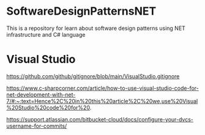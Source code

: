 # SoftwareDesignPatternsNET
This is a repository for learn about software design patterns using NET infrastructure and C# language

# Visual Studio
https://github.com/github/gitignore/blob/main/VisualStudio.gitignore


https://www.c-sharpcorner.com/article/how-to-use-visual-studio-code-for-net-development-with-net-7/#:~:text=Hence%2C%20in%20this%20article%2C%20we,use%20Visual%20Studio%20code%20for%20.

https://support.atlassian.com/bitbucket-cloud/docs/configure-your-dvcs-username-for-commits/